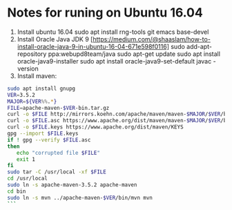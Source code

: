 # Notes for runing on Ubuntu 16.04

1. Install ubuntu 16.04
   sudo apt install rng-tools git emacs base-devel
2. Install Oracle Java JDK 9
[https://medium.com/@shaaslam/how-to-install-oracle-java-9-in-ubuntu-16-04-671e598f0116]
sudo add-apt-repository ppa:webupd8team/java
sudo apt-get update
sudo apt install oracle-java9-installer
sudo apt install oracle-java9-set-default
javac -version
3. Install maven:

````bash
sudo apt install gnupg
VER=3.5.2
MAJOR=${VER%%.*}
FILE=apache-maven-$VER-bin.tar.gz
curl -o $FILE http://mirrors.koehn.com/apache/maven/maven-$MAJOR/$VER/binaries/$FILE
curl -o $FILE.asc https://www.apache.org/dist/maven/maven-$MAJOR/$VER/binaries/$FILE.asc
curl -o $FILE.keys https://www.apache.org/dist/maven/KEYS
gpg --import $FILE.keys
if ! gpg --verify $FILE.asc
then
   echo "corrupted file $FILE"
   exit 1
fi
sudo tar -C /usr/local -xf $FILE
cd /usr/local
sudo ln -s apache-maven-3.5.2 apache-maven
cd bin
sudo ln -s mvn ../apache-maven-$VER/bin/mvn mvn
```